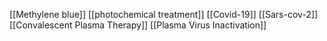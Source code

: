[[Methylene blue]]
[[photochemical treatment]]
[[Covid-19]]
[[Sars-cov-2]]
[[Convalescent Plasma Therapy]]
[[Plasma Virus Inactivation]]
